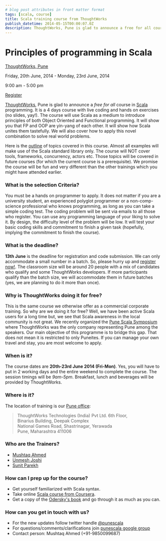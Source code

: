 ```yaml
---
# blog post attributes in front matter format
tags: [scala, course]
title: Scala training course from ThoughtWorks
publish_datetime: 2014-05-15T00:00:07.0Z
description: ThoughtWorks, Pune is glad to announce a free for all course in Scala programming. It is a 4 days course with live coding and hands on exercises (no slides, yay!). The course will use Scala as a medium to introduce principles of both Object Oriented and Functional programming. It will show you that FP and OOP are yin-yang of each other. It will show how Scala unites them tastefully. We will also cover how to apply this novel combination to solve real world problems.
---
```


<div class="venue">
<h1 id="venue">
  Principles of programming in Scala
</h1>

<p class="location">
  <a href="http://goo.gl/KQCQvG" title="ThoughtWorks Pune Office">ThoughtWorks, Pune </a>
</p>
<p class="date"> Friday, 20th June, 2014 - Monday, 23rd June, 2014 </p>
<p class="date"> 9:00 am - 5:00 pm </p>

<div class="register">
  <a href="http://info.thoughtworks.com/pune-scala-workshop-june-2014-registration.html" title="Register for Scala training"> Register </a>
</div>
</div>

[ThoughtWorks](http://www.thoughtworks.com/), Pune is glad to announce a *free for all* course in [Scala](http://www.scala-lang.org/) programming. It is a 4 days course with live coding and hands on exercises (no slides, yay!). The course will use Scala as a medium to introduce principles of both Object Oriented and Functional programming. It will show you that FP and OOP are yin-yang of each other. It will show how Scala unites them tastefully. We will also cover how to apply this novel combination to solve real world problems.

Here is the [outline](/course-outline) of topics covered in this course. Almost all examples will make use of the Scala standard library only. The course will NOT cover tools, frameworks, concurrency, actors etc. Those topics will be covered in future courses (for which the current course is a prerequisite). We promise the course will be fun and very different than the other trainings which you might have attended earlier.

### What is the selection Criteria?
You must be a hands on programmer to apply. It does not matter if you are a university student, an experienced polyglot programmer or a non-comp-science professional who knows programming, as long as you can take a simple coding test. The coding problem will be sent via emails to all those who register. You can use any programming language of your liking to solve it. By design, the difficulty level of the problem will be low. It will test your basic coding skills and commitment to finish a given task (hopefully, implying the commitment to finish the course).

### What is the deadline?
**13th June** is the deadline for registration and code submission. We can only accommodate a small number in a batch. So, please hurry up and [register now!](http://info.thoughtworks.com/pune-scala-workshop-june-2014-registration.html). The classroom size will be around 20 people with a mix of candidates who qualify and some ThoughtWorks developers. If more participants qualify than the batch size, we will accommodate them in future batches (yes, we are planning to do it more than once).

### Why is ThoughtWorks doing it for free?
This is the same course we otherwise offer as a commercial corporate training. So why are we doing it for free? Well, we have been active Scala users for a long time but, we see that Scala awareness in the local community is not great. We recently organized the [Pune Scala Symposium](http://goo.gl/fYsyul) where ThoughtWorks was the only company representing Pune among the speakers. Our main objective of this programme is to bridge this gap. That does not mean it is restricted to only Puneites. If you can manage your own travel and stay, you are most welcome to apply.

### When is it?
The course dates are **20th-23rd June 2014 (Fri-Mon)**. Yes, you will have to put in 2 working days and the entire weekend to complete the course. The session timings will be *9am-5pm*. Breakfast, lunch and beverages will be provided by ThoughtWorks.

### Where is it?
The location of training is our [Pune office](http://goo.gl/KQCQvG):

>ThoughtWorks Technologies (India) Pvt Ltd. 6th Floor,<br/>
>Binarius Building, Deepak Complex<br/>
>National Games Road, Shastrinagar, Yerawada<br>
>Pune, Maharashtra 411006

### Who are the Trainers?
* [Mushtaq Ahmed](http://www.linkedin.com/profile/view?id=1886699)
* [Unmesh Joshi](http://www.linkedin.com/profile/view?id=16802696)
* [Sunit Parekh](http://www.sunitparekh.in/)

### How can I prep up for the course?
* Get yourself familiarized with Scala syntax.
* Take online [Scala course from Coursera](https://www.coursera.org/course/progfun).
* Get a copy of the [Odersky's book](http://www.artima.com/shop/programming_in_scala_2ed) and go through it as much as you can.

### How can you get in touch with us?
* For the new updates follow twitter handle [@punescala](https://twitter.com/punescala)
* For questions/comments/clarifications join [punescala google group](https://groups.google.com/forum/#!forum/punescala)
* Contact person: Mushtaq Ahmed (+91-9850099687)





